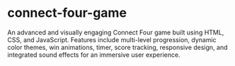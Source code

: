 # connect-four-game
An advanced and visually engaging Connect Four game built using HTML, CSS, and JavaScript. Features include multi-level progression, dynamic color themes, win animations, timer, score tracking, responsive design, and integrated sound effects for an immersive user experience.
